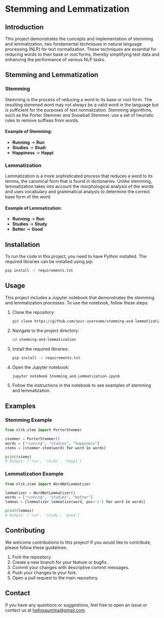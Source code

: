 # Stemming and Lemmatization

## Introduction

This project demonstrates the concepts and implementation of stemming and lemmatization, two fundamental techniques in natural language processing (NLP) for text normalization. These techniques are essential for reducing words to their base or root forms, thereby simplifying text data and enhancing the performance of various NLP tasks.

## Stemming and Lemmatization

### Stemming

Stemming is the process of reducing a word to its base or root form. The resulting stemmed word may not always be a valid word in the language but is sufficient for the purposes of text normalization. Stemming algorithms, such as the Porter Stemmer and Snowball Stemmer, use a set of heuristic rules to remove suffixes from words.

#### Example of Stemming:
- **Running** -> **Run**
- **Studies** -> **Studi**
- **Happiness** -> **Happi**

### Lemmatization

Lemmatization is a more sophisticated process that reduces a word to its lemma, the canonical form that is found in dictionaries. Unlike stemming, lemmatization takes into account the morphological analysis of the words and uses vocabulary and grammatical analysis to determine the correct base form of the word.

#### Example of Lemmatization:
- **Running** -> **Run**
- **Studies** -> **Study**
- **Better** -> **Good**

## Installation

To run the code in this project, you need to have Python installed. The required libraries can be installed using pip:

```bash
pip install -r requirements.txt
```

## Usage

This project includes a Jupyter notebook that demonstrates the stemming and lemmatization processes. To use the notebook, follow these steps:

1. Clone the repository:

    ```bash
    git clone https://github.com/your-username/stemming-and-lemmatization.git
    ```

2. Navigate to the project directory:

    ```bash
    cd stemming-and-lemmatization
    ```

3. Install the required libraries:

    ```bash
    pip install -r requirements.txt
    ```

4. Open the Jupyter notebook:

    ```bash
    jupyter notebook Stemming_and_Lemmatization.ipynb
    ```

5. Follow the instructions in the notebook to see examples of stemming and lemmatization.

## Examples

### Stemming Example

```python
from nltk.stem import PorterStemmer

stemmer = PorterStemmer()
words = ["running", "studies", "happiness"]
stems = [stemmer.stem(word) for word in words]

print(stems)
# Output: ['run', 'studi', 'happi']
```

### Lemmatization Example

```python
from nltk.stem import WordNetLemmatizer

lemmatizer = WordNetLemmatizer()
words = ["running", "studies", "better"]
lemmas = [lemmatizer.lemmatize(word, pos='v') for word in words]

print(lemmas)
# Output: ['run', 'study', 'good']
```

## Contributing

We welcome contributions to this project! If you would like to contribute, please follow these guidelines:

1. Fork the repository.
2. Create a new branch for your feature or bugfix.
3. Commit your changes with descriptive commit messages.
4. Push your changes to your fork.
5. Open a pull request to the main repository.

## Contact

If you have any questions or suggestions, feel free to open an issue or contact us at hellosaumitra@gmail.com.
